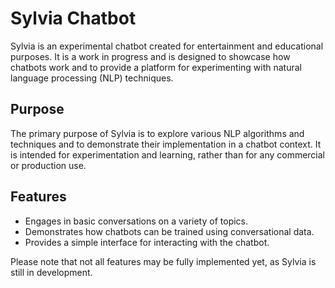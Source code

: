 # Sylvia Chatbot

Sylvia is an experimental chatbot created for entertainment and educational purposes. It is a work in progress and is designed to showcase how chatbots work and to provide a platform for experimenting with natural language processing (NLP) techniques.

## Purpose

The primary purpose of Sylvia is to explore various NLP algorithms and techniques and to demonstrate their implementation in a chatbot context. It is intended for experimentation and learning, rather than for any commercial or production use.

## Features

- Engages in basic conversations on a variety of topics.
- Demonstrates how chatbots can be trained using conversational data.
- Provides a simple interface for interacting with the chatbot.

Please note that not all features may be fully implemented yet, as Sylvia is still in development.




